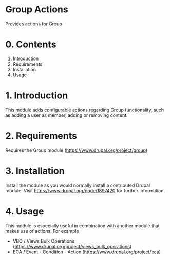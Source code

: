 # Group Actions

Provides actions for Group

# 0. Contents

1. Introduction
2. Requirements
3. Installation
4. Usage

# 1. Introduction

This module adds configurable actions regarding Group functionality, such as
adding a user as member, adding or removing content.

# 2. Requirements

Requires the Group module (https://www.drupal.org/project/group)

# 3. Installation

Install the module as you would normally install a contributed
Drupal module. Visit https://www.drupal.org/node/1897420 for further
information.

# 4. Usage

This module is especially useful in combination with another module that makes
use of actions. For example

* VBO / Views Bulk Operations (https://www.drupal.org/project/views_bulk_operations)
* ECA / Event - Condition - Action (https://www.drupal.org/project/eca)

